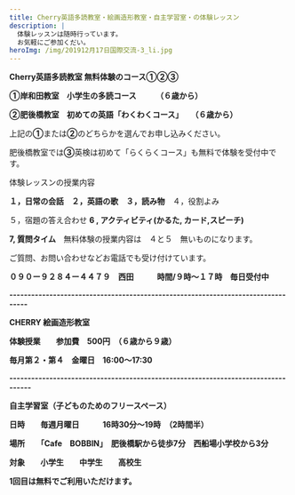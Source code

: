 ```yaml
---
title: Cherry英語多読教室・絵画造形教室・自主学習室・の体験レッスン
description: |
  体験レッスンは随時行っています。
  お気軽にご参加くだい。
heroImg: /img/201912月17日国際交流-3_li.jpg
---
```

**Cherry英語多読教室  無料体験のコース①②③**

**①岸和田教室　小学生の多読コース　　　（６歳から）**

**②肥後橋教室　初めての英語「わくわくコース」　　（６歳から）**

上記の**①**または**②**のどちらかを選んでお申し込みください。

肥後橋教室では**③**英検は初めて「らくらくコース」も無料で体験を受付中です。

体験レッスンの授業内容

**１，日常の会話　２，英語の歌　３，読み物**　４，役割よみ　

５，宿題の答え合わせ    **6 ,  アクティビティ(かるた, カード,スピーチ)**

 **7,  質問タイム**　無料体験の授業内容は　４と５　無いものになります。

ご質問、お問い合わせなどお電話でも受け付けています。

**０９０ー９２８４ー４４７９　西田　　　時間/９時～１７時　毎日受付中**

**\---------------------------------------------------------------------------------**

**CHERRY 絵画造形教室**

**体験授業　　参加費　500円　（６歳から９歳）**

**毎月第２・第４　金曜日　16:00～17:30**　

**\----------------------------------------------------------------------------------**

**自主学習室（子どものためのフリースペース）**

**日時　　毎週月曜日　　　16時30分～19時　（2時間半）**　

**場所　　「Cafe　BOBBIN」　肥後橋駅から徒歩7分　西船場小学校から3分**

**対象　　小学生　　中学生　　高校生**

**1回目は無料でご利用いただけます。**